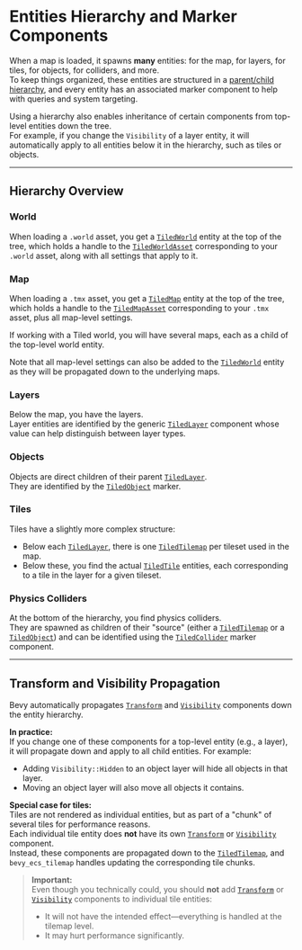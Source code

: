 # Entities Hierarchy and Marker Components

When a map is loaded, it spawns **many** entities: for the map, for layers, for tiles, for objects, for colliders, and more.  
To keep things organized, these entities are structured in a [parent/child hierarchy](https://bevy-cheatbook.github.io/fundamentals/hierarchy.html), and every entity has an associated marker component to help with queries and system targeting.

Using a hierarchy also enables inheritance of certain components from top-level entities down the tree.  
For example, if you change the `Visibility` of a layer entity, it will automatically apply to all entities below it in the hierarchy, such as tiles or objects.

---

## Hierarchy Overview

### World

When loading a `.world` asset, you get a [`TiledWorld`](https://docs.rs/bevy_ecs_tiled/latest/bevy_ecs_tiled/world/struct.TiledWorld.html) entity at the top of the tree, which holds a handle to the [`TiledWorldAsset`](https://docs.rs/bevy_ecs_tiled/latest/bevy_ecs_tiled/world/asset/struct.TiledWorldAsset.html) corresponding to your `.world` asset, along with all settings that apply to it.

### Map

When loading a `.tmx` asset, you get a [`TiledMap`](https://docs.rs/bevy_ecs_tiled/latest/bevy_ecs_tiled/map/struct.TiledMap.html) entity at the top of the tree, which holds a handle to the [`TiledMapAsset`](https://docs.rs/bevy_ecs_tiled/latest/bevy_ecs_tiled/map/asset/struct.TiledMapAsset.html) corresponding to your `.tmx` asset, plus all map-level settings.

If working with a Tiled world, you will have several maps, each as a child of the top-level world entity.

Note that all map-level settings can also be added to the [`TiledWorld`](https://docs.rs/bevy_ecs_tiled/latest/bevy_ecs_tiled/world/struct.TiledWorld.html) entity as they will be propagated down to the underlying maps.

### Layers

Below the map, you have the layers.  
Layer entities are identified by the generic [`TiledLayer`](https://docs.rs/bevy_ecs_tiled/latest/bevy_ecs_tiled/tiled/layer/enum.TiledLayer.html) component whose value can help distinguish between layer types.

### Objects

Objects are direct children of their parent [`TiledLayer`](https://docs.rs/bevy_ecs_tiled/latest/bevy_ecs_tiled/tiled/layer/enum.TiledLayer.html).  
They are identified by the [`TiledObject`](https://docs.rs/bevy_ecs_tiled/latest/bevy_ecs_tiled/tiled/object/struct.TiledObject.html) marker.

### Tiles

Tiles have a slightly more complex structure:

- Below each [`TiledLayer`](https://docs.rs/bevy_ecs_tiled/latest/bevy_ecs_tiled/tiled/layer/enum.TiledLayer.html), there is one [`TiledTilemap`](https://docs.rs/bevy_ecs_tiled/latest/bevy_ecs_tiled/tiled/tile/struct.TiledTilemap.html) per tileset used in the map.
- Below these, you find the actual [`TiledTile`](https://docs.rs/bevy_ecs_tiled/latest/bevy_ecs_tiled/tiled/tile/struct.TiledTile.html) entities, each corresponding to a tile in the layer for a given tileset.

### Physics Colliders

At the bottom of the hierarchy, you find physics colliders.  
They are spawned as children of their "source" (either a [`TiledTilemap`](https://docs.rs/bevy_ecs_tiled/latest/bevy_ecs_tiled/tiled/tile/struct.TiledTilemap.html) or a [`TiledObject`](https://docs.rs/bevy_ecs_tiled/latest/bevy_ecs_tiled/tiled/object/struct.TiledObject.html)) and can be identified using the [`TiledCollider`](https://docs.rs/bevy_ecs_tiled/latest/bevy_ecs_tiled/physics/collider/enum.TiledCollider.html) marker component.

---

## Transform and Visibility Propagation

Bevy automatically propagates [`Transform`](https://bevy-cheatbook.github.io/fundamentals/transforms.html) and [`Visibility`](https://bevy-cheatbook.github.io/fundamentals/visibility.html) components down the entity hierarchy.

**In practice:**  
If you change one of these components for a top-level entity (e.g., a layer), it will propagate down and apply to all child entities. For example:

- Adding `Visibility::Hidden` to an object layer will hide all objects in that layer.
- Moving an object layer will also move all objects it contains.

**Special case for tiles:**  
Tiles are not rendered as individual entities, but as part of a "chunk" of several tiles for performance reasons.  
Each individual tile entity does **not** have its own [`Transform`](https://bevy-cheatbook.github.io/fundamentals/transforms.html) or [`Visibility`](https://bevy-cheatbook.github.io/fundamentals/visibility.html) component.  
Instead, these components are propagated down to the [`TiledTilemap`](https://docs.rs/bevy_ecs_tiled/latest/bevy_ecs_tiled/tiled/tile/struct.TiledTilemap.html), and `bevy_ecs_tilemap` handles updating the corresponding tile chunks.

> **Important:**  
> Even though you technically could, you should **not** add [`Transform`](https://bevy-cheatbook.github.io/fundamentals/transforms.html) or [`Visibility`](https://bevy-cheatbook.github.io/fundamentals/visibility.html) components to individual tile entities:
> - It will not have the intended effect—everything is handled at the tilemap level.
> - It may hurt performance significantly.
